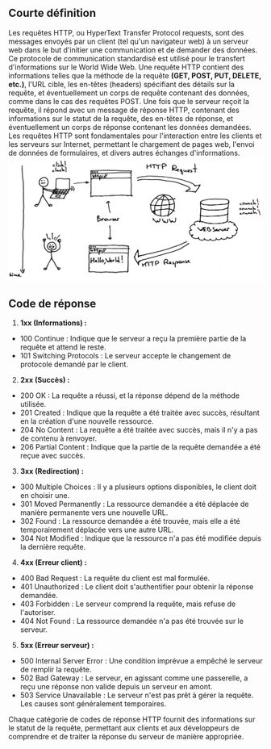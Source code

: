 ## Courte définition
Les requêtes HTTP, ou HyperText Transfer Protocol requests, sont des messages envoyés par un client (tel qu'un navigateur web) à un serveur web dans le but d'initier une communication et de demander des données. Ce protocole de communication standardisé est utilisé pour le transfert d'informations sur le World Wide Web. Une requête HTTP contient des informations telles que la méthode de la requête **(GET, POST, PUT, DELETE, etc.)**, l'URL cible, les en-têtes (headers) spécifiant des détails sur la requête, et éventuellement un corps de requête contenant des données, comme dans le cas des requêtes POST. Une fois que le serveur reçoit la requête, il répond avec un message de réponse HTTP, contenant des informations sur le statut de la requête, des en-têtes de réponse, et éventuellement un corps de réponse contenant les données demandées. Les requêtes HTTP sont fondamentales pour l'interaction entre les clients et les serveurs sur Internet, permettant le chargement de pages web, l'envoi de données de formulaires, et divers autres échanges d'informations.
![Figure 02 - Fonctionnement requête HTTP](../img/http.jpg "Fonctionnement requête HTTP")
## Code de réponse

1. **1xx (Informations) :**

- 100 Continue : Indique que le serveur a reçu la première partie de la requête et attend le reste.
- 101 Switching Protocols : Le serveur accepte le changement de protocole demandé par le client.
2. **2xx (Succès) :**

- 200 OK : La requête a réussi, et la réponse dépend de la méthode utilisée.
- 201 Created : Indique que la requête a été traitée avec succès, résultant en la création d'une nouvelle ressource.
- 204 No Content : La requête a été traitée avec succès, mais il n'y a pas de contenu à renvoyer.
- 206 Partial Content : Indique que la partie de la requête demandée a été reçue avec succès.
3. **3xx (Redirection) :**

- 300 Multiple Choices : Il y a plusieurs options disponibles, le client doit en choisir une.
- 301 Moved Permanently : La ressource demandée a été déplacée de manière permanente vers une nouvelle URL.
- 302 Found : La ressource demandée a été trouvée, mais elle a été temporairement déplacée vers une autre URL.
- 304 Not Modified : Indique que la ressource n'a pas été modifiée depuis la dernière requête.
4. **4xx (Erreur client) :**

- 400 Bad Request : La requête du client est mal formulée.
- 401 Unauthorized : Le client doit s'authentifier pour obtenir la réponse demandée.
- 403 Forbidden : Le serveur comprend la requête, mais refuse de l'autoriser.
- 404 Not Found : La ressource demandée n'a pas été trouvée sur le serveur.
5. **5xx (Erreur serveur) :**

- 500 Internal Server Error : Une condition imprévue a empêché le serveur de remplir la requête.
- 502 Bad Gateway : Le serveur, en agissant comme une passerelle, a reçu une réponse non valide depuis un serveur en amont.
- 503 Service Unavailable : Le serveur n'est pas prêt à gérer la requête. Les causes sont généralement temporaires.
  
Chaque catégorie de codes de réponse HTTP fournit des informations sur le statut de la requête, permettant aux clients et aux développeurs de comprendre et de traiter la réponse du serveur de manière appropriée.